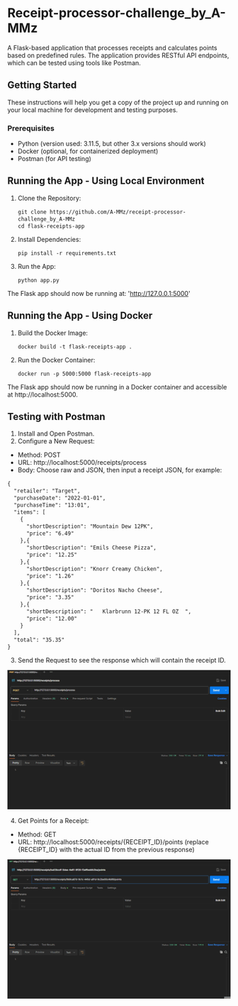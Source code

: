 # Receipt-processor-challenge_by_A-MMz
A Flask-based application that processes receipts and calculates points based on predefined rules. The application provides RESTful API endpoints, which can be tested using tools like Postman.

## Getting Started
These instructions will help you get a copy of the project up and running on your local machine for development and testing purposes.

### Prerequisites
- Python (version used: 3.11.5, but other 3.x versions should work)
- Docker (optional, for containerized deployment)
- Postman (for API testing)
## Running the App - Using Local Environment
1. Clone the Repository:
   ```
   git clone https://github.com/A-MMz/receipt-processor-challenge_by_A-MMz
   cd flask-receipts-app
   ```
2. Install Dependencies:
   ```
   pip install -r requirements.txt
   ```
3. Run the App:
   ```
   python app.py
   ```

The Flask app should now be running at: 'http://127.0.0.1:5000'

## Running the App - Using Docker
1. Build the Docker Image:
   ```
   docker build -t flask-receipts-app .
   ```
2. Run the Docker Container:
   ```
   docker run -p 5000:5000 flask-receipts-app
   ```

The Flask app should now be running in a Docker container and accessible at http://localhost:5000.

## Testing with Postman
1. Install and Open Postman.
2. Configure a New Request:
- Method: POST
- URL: http://localhost:5000/receipts/process
- Body: Choose raw and JSON, then input a receipt JSON, for example:
```
{
  "retailer": "Target",
  "purchaseDate": "2022-01-01",
  "purchaseTime": "13:01",
  "items": [
    {
      "shortDescription": "Mountain Dew 12PK",
      "price": "6.49"
    },{
      "shortDescription": "Emils Cheese Pizza",
      "price": "12.25"
    },{
      "shortDescription": "Knorr Creamy Chicken",
      "price": "1.26"
    },{
      "shortDescription": "Doritos Nacho Cheese",
      "price": "3.35"
    },{
      "shortDescription": "   Klarbrunn 12-PK 12 FL OZ  ",
      "price": "12.00"
    }
  ],
  "total": "35.35"
}
```
3. Send the Request to see the response which will contain the receipt ID.
   
![POST in postman](post.gif)

4. Get Points for a Receipt:

- Method: GET
- URL: http://localhost:5000/receipts/{RECEIPT_ID}/points (replace {RECEIPT_ID} with the actual ID from the previous response)

![GET in postman](get.gif)
